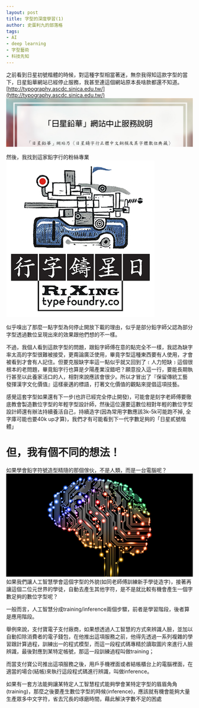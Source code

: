 ```yaml
---
layout: post
title: 字型的深度學習(1)
author: 史蛋利九的部落格
tags:
- AI
- deep learning
- 字型藝術
- 科技先知
---
```

之前看到日星初號楷體的時候，對這種字型相當著迷，無奈我得知這款字型的當下，日星鉛華網站已經停止服務，我甚至連這個網站原本長啥款都還不知道。
[http://typography.ascdc.sinica.edu.tw/](http://typography.ascdc.sinica.edu.tw/)
![ri-xing-stop.png](/img/in-post/ri-xing-stop.png)

然後，我找到這家鉛字行的粉絲專業
[![img](/img/in-post/ri-xing.jpg)](https://www.facebook.com/rixingtypefoundry/)

似乎嗅出了那麼一點字型為何停止開放下載的理由，似乎是部分鉛字師父認為部分字型透過數位呈現出來的效果跟他們想的不一樣。

不過，我個人看到這款字型的問題，跟鉛字師傅在意的點完全不一樣，我認為缺字率太高的字型很難被接受，更甭論廣泛使用，畢竟字型這種東西要有人使用，才會被看到才會有人記住。但要克服缺字率這一點似乎就又回到了﹝人力短缺﹞這個很根本的老問題，畢竟鉛字行也算是夕陽產業沒錯吧？願意投入這一行，要能長期執行甚至以此養家活口的人，相對來說應該會很少。所以才冒出了『保留傳統工藝 發揮漢字文化價值』這樣豪邁的標語，打著文化價值的觀點來提倡這項技藝。

感覺這套字型如果還有下一步(也許已經完全停止開發)，可能會是刻字老師傅要徹底教會製造數位字型的年輕字型設計師，然後這位還要這數位相對年輕的數位字型設計師還有辦法持續養活自己，持續造字(因為常用字數應該3k-5k可能跑不掉, 全字庫可能也要40k up才算)，我們才有可能看到下一代字數足夠的「日星貳號楷體」

# 但，我有個不同的想法！

如果學會鉛字符號造型精隨的那個傢伙，不是人類，而是一台電腦呢？
![brain](/img/in-post/ai-font-brain.jpg)  
如果我們讓人工智慧學會這個字型的外貌(如同老師傅訓練新手學徒造字)，接著再讓這個二位元世界的學徒，自動去產生其他字符，是不是就比較有機會產生一個字數足夠的數位字型呢？

一般而言，人工智慧分成training/inference兩個步驟，前者是學習階段，後者算是應用階段。

舉例來說，支付寶電子支付廠商，如果想透過人工智慧的方式來辨識人臉，並加以自動扣除消費者的電子錢包，在他推出這項服務之前，他得先透過一系列複雜的學習跟計算過程，訓練出一的程式模型，而這一段程式碼專精於讀取圖片來進行人臉辨識，最後對應到某特定帳號，那這一段訓練過程叫做training；

而當支付寶公司推出這項服務之後，用戶手機裡面或者結帳櫃台上的電腦裡面，在適當的場合(結帳)來執行這段程式碼進行辨識，叫做inference。

如果有一套方法能夠讓某特定人工智慧程式能夠學會某特定字型的眉眉角角(training)，那麼之後要產生數位字型的時候(inference)，應該就有機會能夠大量生產眾多中文字符，省去冗長的琢磨時間，藉此解決字數不足的困處
